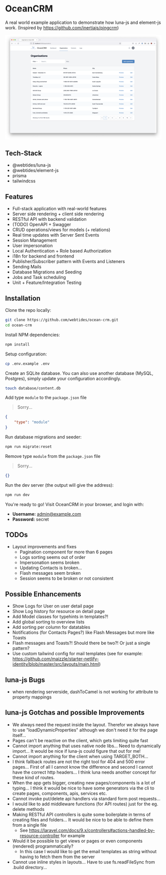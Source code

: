 # OceanCRM

A real world example application to demonstrate how luna-js and element-js work. (Inspired by https://github.com/inertiajs/pingcrm)

![](./screenshot.png)

## Tech-Stack

-   @webtides/luna-js
-   @webtides/element-js
-   prisma
-   tailwindcss

## Features

- Full-stack application with real-world features
- Server side rendering + client side rendering
- RESTful API with backend validation
- (TODO) OpenAPI + Swagger
- CRUD operations/views for models (+ relations)
- Real time updates with Server Sent Events
- Session Management
- User impersonation
- Local Authentication + Role based Authorization
- i18n for backend and frontend
- Publisher/Subscriber pattern with Events and Listeners
- Sending Mails
- Database Migrations and Seeding
- Jobs and Task scheduling
- Unit + Feature/Integration Testing

## Installation

Clone the repo locally:

```sh
git clone https://github.com/webtides/ocean-crm.git
cd ocean-crm
```

Install NPM dependencies:

```sh
npm install
```

Setup configuration:

```sh
cp .env.example .env
```

Create an SQLite database. You can also use another database (MySQL, Postgres), simply update your configuration accordingly.

```sh
touch database/content.db
```

Add type `module` to the `package.json` file

> Sorry...

```json
{
    "type": "module"
}
```

Run database migrations and seeder:

```sh
npm run migrate:reset
```

Remove type `module` from the `package.json` file

> Sorry...

```json
{}
```

Run the dev server (the output will give the address):

```sh
npm run dev
```

You're ready to go! Visit OceanCRM in your browser, and login with:

-   **Username:** admin@example.com
-   **Password:** secret

## TODOs

-   Layout improvements and fixes
    -   Pagination component for more than 6 pages
    -   Logs sorting seems out of order
    -   Impersonation seems broken
    -   Updating Contacts is broken...
    -   Flash messages seem broken
    -   Session seems to be broken or not consistent

## Possible Enhancements

- Show Logs for User on user detail page
- Show Log history for resource on detail page
- Add Model classes for typehints in templates?!
- Add global sorting to overview lists
- Add sorting per column for datatables
- Notifications (for Contacts Pages?) like Flash Messages but more like Toasts
- Flash messages and Toasts?! Should there be two?! Or just a single pattern?
- Use custom tailwind config for mail templates (see for example: https://github.com/maizzle/starter-netlify-identity/blob/master/src/layouts/main.html)

## luna-js Bugs

-   when rendering serverside, dashToCamel is not working for attribute to property mappings

## luna-js Gotchas and possible Improvements

- We always need the request inside the layout. Therefor we always have to use "loadDynamicProperties" although we don't need it for the page itself...
- Pages can't be reactive on the client, which gets limiting quite fast
- Cannot import anything that uses native node libs... Need to dynamically import... It would be nice if luna-js could figure that out for me!
- Cannot import anything for the client when using TARGET_BOTH...
- I think fallback routes are not the right tool for 404 and 500 error pages... First of all I cannot know the difference and second I cannot have the correct http headers... I think luna needs another concept for these kind of routes.
- When the app gets bigger, creating new pages/components is a lot of typing... I think it would be nice to have some generators via the cli to create pages, components, apis, services etc.
- Cannot invoke put/delete api handlers via standard form post requests...
- I would like to add middleware functions (for API routes) just for the eg. delete methods
- Making RESTful API controllers is quite some boilerplate in terms of creating files and folders... It would be nice to be able to define them from a single file
    - See https://laravel.com/docs/9.x/controllers#actions-handled-by-resource-controller for example
- Would it be possible to get views or pages or even components (rendered) programmatically?
  - In this case I would like to get the email templates as string without having to fetch them from the server
- Cannot use inline styles in layouts... Have to use fs.readFileSync from .build directory...

